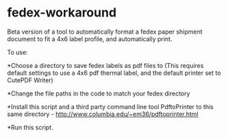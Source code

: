 # fedex-workaround
Beta version of a tool to automatically format a fedex paper shipment document to fit a 4x6 label profile, and automatically print.

To use:

*Choose a directory to save fedex labels as pdf files to (This requires default settings to use a 4x6 pdf thermal label, and the default printer set to CutePDF Writer) 

*Change the file paths in the code to match your fedex directory

*Install this script and a third party command line tool PdftoPrinter to this same directory - http://www.columbia.edu/~em36/pdftoprinter.html

*Run this script.
